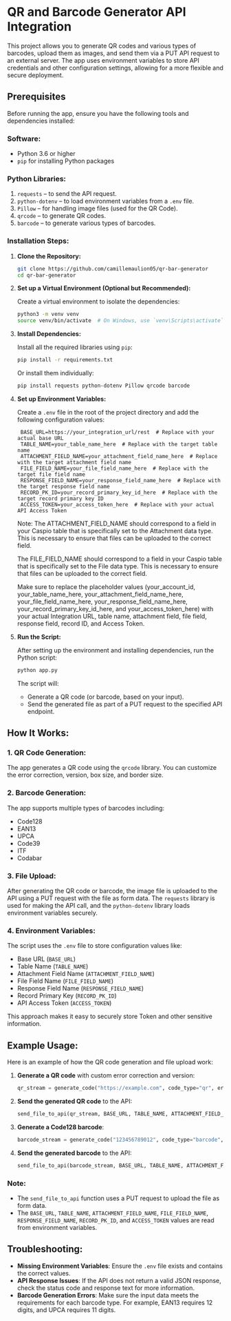 # QR and Barcode Generator API Integration

This project allows you to generate QR codes and various types of barcodes, upload them as images, and send them via a PUT API request to an external server.
The app uses environment variables to store API credentials and other configuration settings, allowing for a more flexible and secure deployment.

## Prerequisites

Before running the app, ensure you have the following tools and dependencies installed:

### Software:

- Python 3.6 or higher
- `pip` for installing Python packages

### Python Libraries:

1. `requests` – to send the API request.
2. `python-dotenv` – to load environment variables from a `.env` file.
3. `Pillow` – for handling image files (used for the QR Code).
4. `qrcode` – to generate QR codes.
5. `barcode` – to generate various types of barcodes.

### Installation Steps:

1. **Clone the Repository:**

   ```bash
   git clone https://github.com/camillemaulion05/qr-bar-generator
   cd qr-bar-generator
   ```

2. **Set up a Virtual Environment (Optional but Recommended):**

   Create a virtual environment to isolate the dependencies:

   ```bash
   python3 -m venv venv
   source venv/bin/activate  # On Windows, use `venv\Scripts\activate`
   ```

3. **Install Dependencies:**

   Install all the required libraries using `pip`:

   ```bash
   pip install -r requirements.txt
   ```

   Or install them individually:

   ```bash
   pip install requests python-dotenv Pillow qrcode barcode
   ```

4. **Set up Environment Variables:**

   Create a `.env` file in the root of the project directory and add the following configuration values:

   ```dotenv
    BASE_URL=https://your_integration_url/rest  # Replace with your actual base URL
    TABLE_NAME=your_table_name_here  # Replace with the target table name
    ATTACHMENT_FIELD_NAME=your_attachment_field_name_here  # Replace with the target attachment field name
    FILE_FIELD_NAME=your_file_field_name_here  # Replace with the target file field name
    RESPONSE_FIELD_NAME=your_response_field_name_here  # Replace with the target response field name
    RECORD_PK_ID=your_record_primary_key_id_here  # Replace with the target record primary key ID
    ACCESS_TOKEN=your_access_token_here  # Replace with your actual API Access Token
   ```

   Note:
   The ATTACHMENT_FIELD_NAME should correspond to a field in your Caspio table that is specifically set to the Attachment data type. This is necessary to ensure that files can be uploaded to the correct field.

   The FILE_FIELD_NAME should correspond to a field in your Caspio table that is specifically set to the File data type. This is necessary to ensure that files can be uploaded to the correct field.

   Make sure to replace the placeholder values (your_account_id, your_table_name_here, your_attachment_field_name_here, your_file_field_name_here, your_response_field_name_here, your_record_primary_key_id_here, and your_access_token_here) with your actual Integration URL, table name, attachment field, file field, response field, record ID, and Access Token.

5. **Run the Script:**

   After setting up the environment and installing dependencies, run the Python script:

   ```bash
   python app.py
   ```

   The script will:

   - Generate a QR code (or barcode, based on your input).
   - Send the generated file as part of a PUT request to the specified API endpoint.

## How It Works:

### 1. **QR Code Generation**:

The app generates a QR code using the `qrcode` library. You can customize the error correction, version, box size, and border size.

### 2. **Barcode Generation**:

The app supports multiple types of barcodes including:

- Code128
- EAN13
- UPCA
- Code39
- ITF
- Codabar

### 3. **File Upload**:

After generating the QR code or barcode, the image file is uploaded to the API using a PUT request with the file as form data. The `requests` library is used for making the API call, and the `python-dotenv` library loads environment variables securely.

### 4. **Environment Variables**:

The script uses the `.env` file to store configuration values like:

- Base URL (`BASE_URL`)
- Table Name (`TABLE_NAME`)
- Attachment Field Name (`ATTACHMENT_FIELD_NAME`)
- File Field Name (`FILE_FIELD_NAME`)
- Response Field Name (`RESPONSE_FIELD_NAME`)
- Record Primary Key (`RECORD_PK_ID`)
- API Access Token (`ACCESS_TOKEN`)

This approach makes it easy to securely store Token and other sensitive information.

## Example Usage:

Here is an example of how the QR code generation and file upload work:

1. **Generate a QR code** with custom error correction and version:

   ```python
   qr_stream = generate_code("https://example.com", code_type="qr", error_correction="H", version=10)
   ```

2. **Send the generated QR code** to the API:

   ```python
   send_file_to_api(qr_stream, BASE_URL, TABLE_NAME, ATTACHMENT_FIELD_NAME, RECORD_PK_ID, ACCESS_TOKEN)
   ```

3. **Generate a Code128 barcode**:

   ```python
   barcode_stream = generate_code("123456789012", code_type="barcode", barcode_type="code128")
   ```

4. **Send the generated barcode** to the API:

   ```python
   send_file_to_api(barcode_stream, BASE_URL, TABLE_NAME, ATTACHMENT_FIELD_NAME, RECORD_PK_ID, ACCESS_TOKEN)
   ```

### Note:

- The `send_file_to_api` function uses a PUT request to upload the file as form data.
- The `BASE_URL`, `TABLE_NAME`, `ATTACHMENT_FIELD_NAME`, `FILE_FIELD_NAME`, `RESPONSE_FIELD_NAME`, `RECORD_PK_ID`, and `ACCESS_TOKEN` values are read from environment variables.

## Troubleshooting:

- **Missing Environment Variables**: Ensure the `.env` file exists and contains the correct values.
- **API Response Issues**: If the API does not return a valid JSON response, check the status code and response text for more information.
- **Barcode Generation Errors**: Make sure the input data meets the requirements for each barcode type. For example, EAN13 requires 12 digits, and UPCA requires 11 digits.
